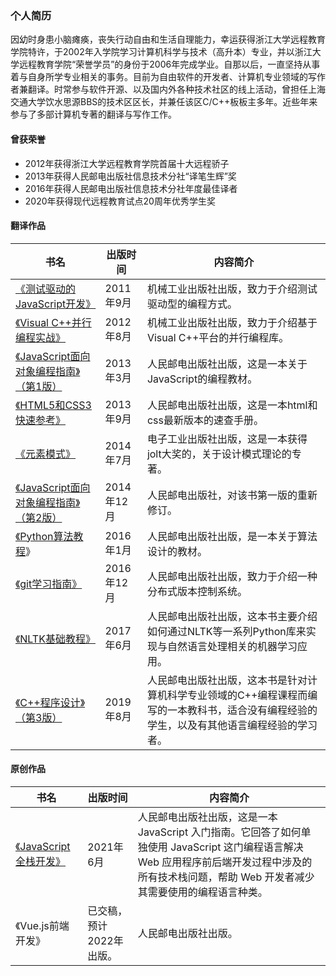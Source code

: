 ### 个人简历

因幼时身患小脑瘫痪，丧失行动自由和生活自理能力，幸运获得浙江大学远程教育学院特许，于2002年入学院学习计算机科学与技术（高升本）专业，并以浙江大学远程教育学院“荣誉学员”的身份于2006年完成学业。自那以后，一直坚持从事着与自身所学专业相关的事务。目前为自由软件的开发者、计算机专业领域的写作者兼翻译。时常参与软件开源、以及国内外各种技术社区的线上活动，曾担任上海交通大学饮水思源BBS的技术区区长，并兼任该区C/C++板板主多年。近些年来参与了多部计算机专著的翻译与写作工作。

#### 曾获荣誉

- 2012年获得浙江大学远程教育学院首届十大远程骄子
- 2013年获得人民邮电出版社信息技术分社“译笔生辉”奖
- 2016年获得人民邮电出版社信息技术分社年度最佳译者
- 2020年获得现代远程教育试点20周年优秀学生奖

#### 翻译作品

| 书名  | 出版时间   | 内容简介              |
| ------- | ---------- | ----------------- |
| [《测试驱动的JavaScript开发》](https://book.douban.com/subject/10483528/)            | 2011年9月  | 机械工业出版社出版，致力于介绍测试驱动型的编程方式。                                                                                        |
| [《Visual C++并行编程实战》](https://book.douban.com/subject/11580452/)              | 2012年8月  | 机械工业出版社出版，致力于介绍基于Visual C++平台的并行编程库。                                                                              |
| [《JavaScript面向对象编程指南》（第1版）](https://book.douban.com/subject/21372235/) | 2013年3月  | 人民邮电出版社出版，这是一本关于JavaScript的编程教材。                                                                                      |
| [《HTML5和CSS3快速参考》](https://book.douban.com/subject/25730129/)                 | 2013年9月  | 人民邮电出版社出版，这是一本html和css最新版本的速查手册。                                                                                   |
| [《元素模式》](https://book.douban.com/subject/25908396/)                            | 2014年7月  | 电子工业出版社出版，这是一本获得jolt大奖的，关于设计模式理论的专著。                                                                        |
| [《JavaScript面向对象编程指南》（第2版）](https://book.douban.com/subject/26302623/) | 2014年12月 | 人民邮电出版社，对该书第一版的重新修订。                                                                                                    |
| [《Python算法教程](https://book.douban.com/subject/26699412/)》                      | 2016年1月  | 人民邮电出版社出版，是一本关于算法设计的教材。                                                                                              |
| [《git学习指南》](https://book.douban.com/subject/26967729/)                         | 2016年12月 | 人民邮电出版社出版，致力于介绍一种分布式版本控制系统。                                                                                      |
| [《NLTK基础教程》](https://book.douban.com/subject/27057666/)                        | 2017年6月  | 人民邮电出版社出版，这本书主要介绍如何通过NLTK等一系列Python库来实现与自然语言处理相关的机器学习应用。                                      |
| [《C++程序设计》（第3版）](https://book.douban.com/subject/34711734/)                | 2019年8月  | 人民邮电出版社出版，这本书是针对计算机科学专业领域的C++编程课程而编写的一本教科书，适合没有编程经验的学生，以及有其他语言编程经验的学习者。 |

#### 原创作品

| 书名                                                                | 出版时间                 | 内容简介                                                                                                                                                                                           |
|---------------------------------------------------------------------|--------------------------|----------------------------------------------------------------------------------------------------------------------------------------------------------------------------------------------------|
| [《JavaScript全栈开发》](https://book.douban.com/subject/35493728/) | 2021年6月                | 人民邮电出版社出版，这是一本 JavaScript 入门指南。它回答了如何单独使用 JavaScript 这门编程语言解决 Web 应用程序前后端开发过程中涉及的所有技术栈问题，帮助 Web 开发者减少其需要使用的编程语言种类。 |
| 《Vue.js前端开发》                                                  | 已交稿，预计2022年出版。 | 人民邮电出版社出版。                                                                                                                                                                               |
